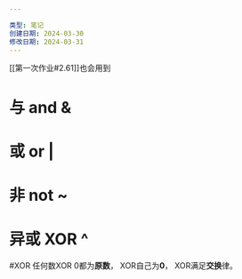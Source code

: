 ```yaml
---

类型: 笔记
创建日期: 2024-03-30
修改日期: 2024-03-31
---
```

[[第一次作业#2.61]]也会用到
# 与 and &
# 或 or |
# 非 not ~
# 异或 XOR ^
#XOR
任何数XOR 0都为**原数**，
XOR自己为**0**，
XOR满足**交换**律。
<!--SR:!2024-04-03,3,250!2024-04-03,3,250!2024-04-03,3,250-->

